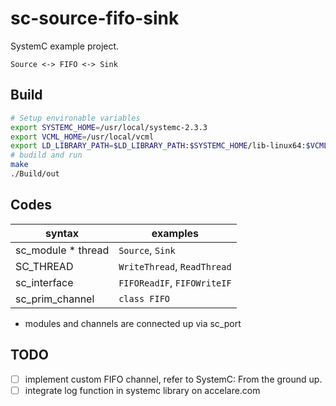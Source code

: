 # sc-source-fifo-sink

SystemC example project.

```text
Source <-> FIFO <-> Sink
```

## Build

```sh
# Setup environable variables
export SYSTEMC_HOME=/usr/local/systemc-2.3.3
export VCML_HOME=/usr/local/vcml
export LD_LIBRARY_PATH=$LD_LIBRARY_PATH:$SYSTEMC_HOME/lib-linux64:$VCML_HOME/lib
# budild and run
make
./Build/out
```

## Codes

| syntax             | examples                    |
| ------------------ | --------------------------- |
| sc_module * thread | `Source`, `Sink`            |
| SC_THREAD          | `WriteThread`, `ReadThread` | 
| sc_interface       | `FIFOReadIF`, `FIFOWriteIF` |
| sc_prim_channel    | `class FIFO`                |

* modules and channels are connected up via sc_port

## TODO

- [ ] implement custom FIFO channel, refer to SystemC: From the ground up.
- [ ] integrate log function in systemc library on accelare.com
